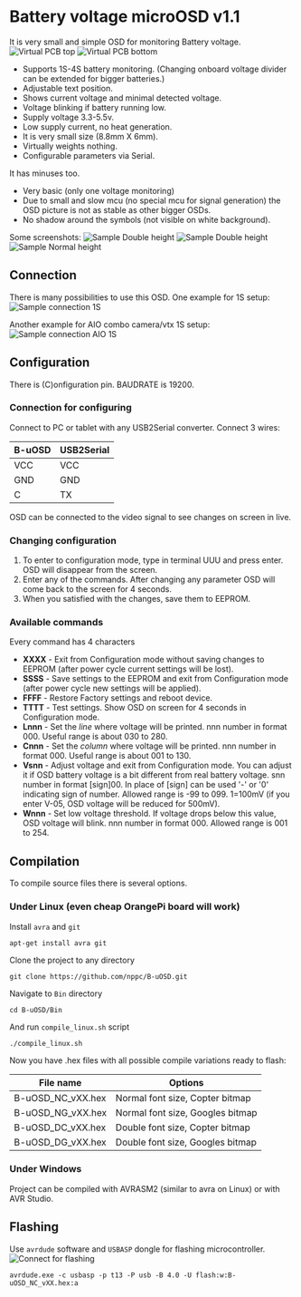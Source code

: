 # Battery voltage microOSD v1.1
It is very small and simple OSD for monitoring Battery voltage.
![Virtual PCB top](Images/PCB_Top.png)
![Virtual PCB bottom](Images/PCB_Bottom.png)
- Supports 1S-4S battery monitoring. (Changing onboard voltage divider can be extended for bigger batteries.)
- Adjustable text position.
- Shows current voltage and minimal detected voltage.
- Voltage blinking if battery running low.
- Supply voltage 3.3-5.5v.
- Low supply current, no heat generation.
- It is very small size (8.8mm X 6mm).
- Virtually weights nothing.
- Configurable parameters via Serial.

It has minuses too.
- Very basic (only one voltage monitoring)
- Due to small and slow mcu (no special mcu for signal generation) the OSD picture is not as stable as other bigger OSDs.
- No shadow around the symbols (not visible on white background).

Some screenshots:
![Sample Double height](Images/Assembled_MCU_side.jpg)
![Sample Double height](Images/Sample_DG.jpg)
![Sample Normal height](Images/Sample_DC_2LINES.jpg)

## Connection
There is many possibilities to use this OSD.
One example for 1S setup:
![Sample connection 1S](Images/1S_Connection.jpg)

Another example for AIO combo camera/vtx 1S setup:
![Sample connection AIO 1S](Images/1S_Connection_AIO.jpg)

## Configuration
There is (C)onfiguration pin. BAUDRATE is 19200.
### Connection for configuring
Connect to PC or tablet with any USB2Serial converter. Connect 3 wires: 

B-uOSD | USB2Serial
----------- | ------------
VCC | VCC
GND | GND
C | TX

OSD can be connected to the video signal to see changes on screen in live.
### Changing configuration
1. To enter to configuration mode, type in terminal UUU and press enter. OSD will disappear from the screen.
2. Enter any of the commands. After changing any parameter OSD will come back to the screen for 4 seconds.
3. When you satisfied with the changes, save them to EEPROM.
### Available commands
Every command has 4 characters
- **XXXX** - Exit from Configuration mode without saving changes to EEPROM (after power cycle current settings will be lost).
- **SSSS** - Save settings to the EEPROM and exit from Configuration mode (after power cycle new settings will be applied).
- **FFFF** - Restore Factory settings and reboot device.
- **TTTT** - Test settings. Show OSD on screen for 4 seconds in Configuration mode.
- **Lnnn** - Set the *line* where voltage will be printed. nnn number in format 000. Useful range is about 030 to 280.
- **Cnnn** - Set the *column* where voltage will be printed. nnn number in format 000. Useful range is about 001 to 130.
- **Vsnn** - Adjust voltage and exit from Configuration mode. You can adjust it if OSD battery voltage is a bit different from real battery voltage. snn number in format [sign]00. In place of [sign] can be used '-' or '0' indicating sign of number. Allowed range is -99 to 099. 1=100mV (if you enter V-05, OSD voltage will be reduced for 500mV). 
- **Wnnn** - Set low voltage threshold. If voltage drops below this value, OSD voltage will blink. nnn number in format 000. Allowed range is 001 to 254.

## Compilation
To compile source files there is several options.
### Under Linux (even cheap OrangePi board will work)
Install `avra` and `git`
```
apt-get install avra git
```
Clone the project to any directory
```
git clone https://github.com/nppc/B-uOSD.git
```
Navigate to `Bin` directory
```
cd B-uOSD/Bin
```
And run `compile_linux.sh` script
```
./compile_linux.sh
```
Now you have .hex files with all possible compile variations ready to flash:

File name | Options
----------- | ------------
B-uOSD_NC_vXX.hex | Normal font size, Copter bitmap
B-uOSD_NG_vXX.hex | Normal font size, Googles bitmap
B-uOSD_DC_vXX.hex | Double font size, Copter bitmap
B-uOSD_DG_vXX.hex | Double font size, Googles bitmap

### Under Windows
Project can be compiled with AVRASM2 (similar to avra on Linux) or with AVR Studio.

## Flashing
Use `avrdude` software and `USBASP` dongle for flashing microcontroller. 
![Connect for flashing](Images/Flashing_connections.png)
```
avrdude.exe -c usbasp -p t13 -P usb -B 4.0 -U flash:w:B-uOSD_NC_vXX.hex:a
```
